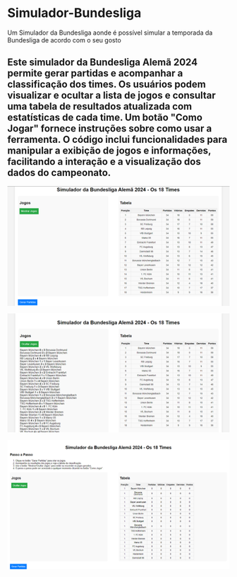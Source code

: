 # Simulador-Bundesliga
Um Simulador da Bundesliga aonde é possível simular a temporada da Bundesliga de acordo com o seu gosto 


<h2>Este simulador da Bundesliga Alemã 2024 permite gerar partidas e acompanhar a classificação dos times. Os usuários podem visualizar e    ocultar a lista de jogos e consultar uma tabela de resultados atualizada com estatísticas de cada time. Um botão "Como Jogar" fornece   instruções sobre como usar a ferramenta. O código inclui funcionalidades para manipular a exibição de jogos e informações, facilitando a  interação e a visualização dos dados do campeonato. </h2>

![alt text](<Bundesliga/img/Captura de tela 2024-09-06 180836 copy.png>)

![alt text](<Bundesliga/img/Captura de tela 2024-09-06 180805.png>)

![alt text](<Bundesliga/img/Captura de tela 2024-09-06 184118.png>)
